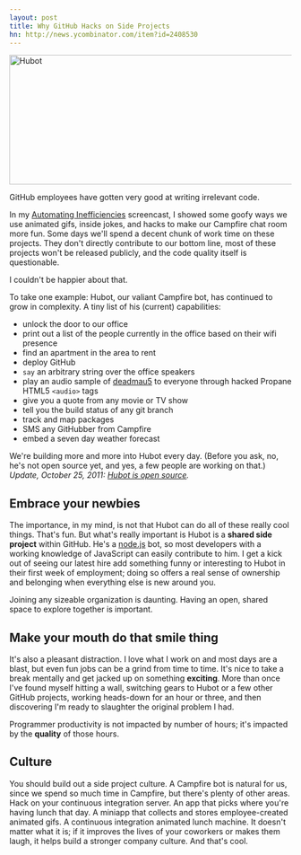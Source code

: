 ```yaml
---
layout: post
title: Why GitHub Hacks on Side Projects 
hn: http://news.ycombinator.com/item?id=2408530
---
```


<img src="http://cl.ly/5eos/hubot.png" alt="Hubot" title="Hubot is kind of a freak of code nature at this point." class="noclip" width="650" height="231" />

GitHub employees have gotten very good at writing irrelevant code.

In my [Automating
Inefficiencies](http://zachholman.com/2011/01/automating-inefficiencies/)
screencast, I showed some goofy ways we use animated gifs, inside jokes, and
hacks to make our Campfire chat room more fun. Some days we'll spend a decent
chunk of work time on these projects. They don't directly contribute to our
bottom line, most of these projects won't be released publicly, and the code
quality itself is questionable.

I couldn't be happier about that.

To take one example: Hubot, our valiant Campfire bot, has continued to grow in
complexity. A tiny list of his (current) capabilities:

- unlock the door to our office
- print out a list of the people currently in the office based on their wifi presence
- find an apartment in the area to rent
- deploy GitHub
- `say` an arbitrary string over the office speakers
- play an audio sample of [deadmau5](http://www.last.fm/music/Deadmau5) to everyone through hacked Propane HTML5 `<audio>` tags
- give you a quote from any movie or TV show
- tell you the build status of any git branch
- track and map packages
- SMS any GitHubber from Campfire
- embed a seven day weather forecast

We're building more and more into Hubot every day. (Before you ask, no, he's
not open source yet, and yes, a few people are working on that.) *Update,
October 25, 2011: [Hubot is open
source](https://github.com/blog/968-say-hello-to-hubot).*

## Embrace your newbies

The importance, in my mind, is not that Hubot can do all of these really cool
things. That's fun. But what's really important is Hubot is a **shared side
project** within GitHub. He's a [node.js](http://nodejs.org) bot, so most
developers with a working knowledge of JavaScript can easily contribute to him.
I get a kick out of seeing our latest hire add something funny or interesting
to Hubot in their first week of employment; doing so offers a real sense of
ownership and belonging when everything else is new around you.

Joining any sizeable organization is daunting. Having an open, shared space to
explore together is important.

## Make your mouth do that smile thing

It's also a pleasant distraction. I love what I work on and most days are a
blast, but even fun jobs can be a grind from time to time. It's nice to take a
break mentally and get jacked up on something **exciting**. More than once I've
found myself hitting a wall, switching gears to Hubot or a few other GitHub
projects, working heads-down for an hour or three, and then discovering I'm
ready to slaughter the original problem I had.

Programmer productivity is not impacted by number of hours; it's impacted by
the **quality** of those hours.

## Culture

You should build out a side project culture. A Campfire bot is natural for us,
since we spend so much time in Campfire, but there's plenty of other areas.
Hack on your continuous integration server. An app that picks where you're
having lunch that day. A miniapp that collects and stores employee-created
animated gifs. A continuous integration animated lunch machine. It doesn't
matter what it is; if it improves the lives of your coworkers or makes them
laugh, it helps build a stronger company culture. And that's cool.
